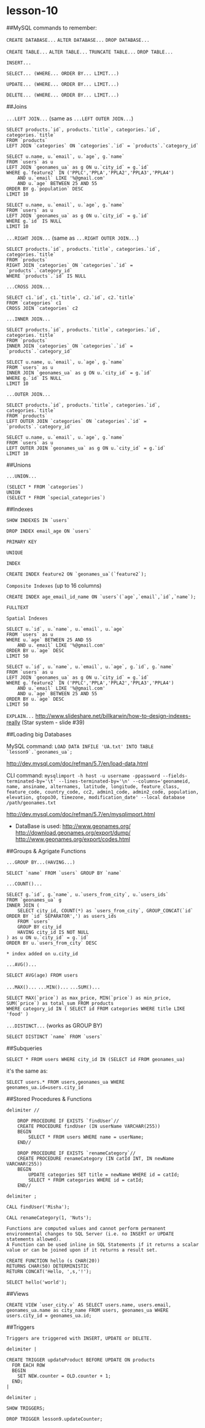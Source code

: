 # lesson-10

##MySQL commands to remember:

`CREATE DATABASE...`
`ALTER DATABASE...`
`DROP DATABASE...`

`CREATE TABLE...`
`ALTER TABLE...`
`TRUNCATE TABLE...`
`DROP TABLE...`

`INSERT...`

`SELECT... (WHERE... ORDER BY... LIMIT...)`

`UPDATE... (WHERE... ORDER BY... LIMIT...)`

`DELETE... (WHERE... ORDER BY... LIMIT...)`

##Joins 

`...LEFT JOIN...` (same as `...LEFT OUTER JOIN...`)

```
SELECT products.`id`, products.`title`, categories.`id`, categories.`title`  
FROM `products` 
LEFT JOIN `categories` ON `categories`.`id` = `products`.`category_id`
```

```
SELECT u.name, u.`email`, u.`age`, g.`name`  
FROM `users` as u 
LEFT JOIN `geonames_ua` as g ON u.`city_id` = g.`id`
WHERE g.`feature2` IN ('PPLC','PPLA','PPLA2','PPLA3','PPLA4') 
	AND u.`email` LIKE '%@gmail.com'
	AND u.`age` BETWEEN 25 AND 55
ORDER BY g.`population` DESC
LIMIT 10
```

```
SELECT u.name, u.`email`, u.`age`, g.`name`  
FROM `users` as u 
LEFT JOIN `geonames_ua` as g ON u.`city_id` = g.`id`
WHERE g.`id` IS NULL
LIMIT 10
```

`...RIGHT JOIN...` (same as `...RIGHT OUTER JOIN...`)

```
SELECT products.`id`, products.`title`, categories.`id`, categories.`title`  
FROM `products` 
RIGHT JOIN `categories` ON `categories`.`id` = `products`.`category_id`
WHERE `products`.`id` IS NULL
```

`...CROSS JOIN...`

```
SELECT c1.`id`, c1.`title`, c2.`id`, c2.`title`  
FROM `categories` c1 
CROSS JOIN `categories` c2
```


`...INNER JOIN...`

```
SELECT products.`id`, products.`title`, categories.`id`, categories.`title`  
FROM `products` 
INNER JOIN `categories` ON `categories`.`id` = `products`.`category_id`
```

```
SELECT u.name, u.`email`, u.`age`, g.`name`  
FROM `users` as u 
INNER JOIN `geonames_ua` as g ON u.`city_id` = g.`id`
WHERE g.`id` IS NULL
LIMIT 10
```

`...OUTER JOIN...`

```
SELECT products.`id`, products.`title`, categories.`id`, categories.`title`  
FROM `products` 
LEFT OUTER JOIN `categories` ON `categories`.`id` = `products`.`category_id`
```

```
SELECT u.name, u.`email`, u.`age`, g.`name`  
FROM `users` as u 
LEFT OUTER JOIN `geonames_ua` as g ON u.`city_id` = g.`id`
LIMIT 10
```


##Unions

`...UNION...`
```
(SELECT * FROM `categories`)
UNION 
(SELECT * FROM `special_categories`)
```


##Indexes 

```
SHOW INDEXES IN `users`
```

```
DROP INDEX email_age ON `users`
```

`PRIMARY KEY` 

`UNIQUE` 

`INDEX`

```
CREATE INDEX feature2 ON `geonames_ua`(`feature2`);
```

`Composite Indexes` (up to 16 columns)

```
CREATE INDEX age_email_id_name ON `users`(`age`,`email`,`id`,`name`); 
```

`FULLTEXT`

`Spatial Indexes`

```
SELECT u.`id`, u.`name`, u.`email`, u.`age`
FROM `users` as u 
WHERE u.`age` BETWEEN 25 AND 55
	AND u.`email` LIKE '%@gmail.com'
ORDER BY u.`age` DESC
LIMIT 50
```

```
SELECT u.`id`, u.`name`, u.`email`, u.`age`, g.`id`, g.`name` 
FROM `users` as u 
LEFT JOIN `geonames_ua` as g ON u.`city_id` = g.`id`
WHERE g.`feature2` IN ('PPLC','PPLA','PPLA2','PPLA3','PPLA4') 
	AND u.`email` LIKE '%@gmail.com'
	AND u.`age` BETWEEN 25 AND 55
ORDER BY u.`age` DESC
LIMIT 50
```

`EXPLAIN...`
http://www.slideshare.net/billkarwin/how-to-design-indexes-really (Star system - slide #39)

##Loading big Databases

MySQL command: ``LOAD DATA INFILE 'UA.txt' INTO TABLE `lesson9`.`geonames_ua`;``

http://dev.mysql.com/doc/refman/5.7/en/load-data.html


CLI command: ``mysqlimport -h host -u username -ppassword --fields-terminated-by='\t' --lines-terminated-by='\n' --columns='geonameid, name, ansiname, alternames, latitude, longitude, feature_class, feature_code, country_code, cc2, admin1_code, admin2_code, population, elevation, gtopo30, timezone, modification_date' --local database /path/geonames.txt``

http://dev.mysql.com/doc/refman/5.7/en/mysqlimport.html

* DataBase is used: http://www.geonames.org/
http://download.geonames.org/export/dump/
http://www.geonames.org/export/codes.html



##Groups & Agrigate Functions

`...GROUP BY...(HAVING...)`

```
SELECT `name` FROM `users` GROUP BY `name`
```

`...COUNT()...`

```
SELECT g.`id`, g.`name`, u.`users_from_city`, u.`users_ids` 
FROM `geonames_ua` g 
INNER JOIN (
    SELECT city_id, COUNT(*) as `users_from_city`, GROUP_CONCAT(`id` ORDER BY `id` SEPARATOR',') as users_ids
    FROM `users`
	GROUP BY city_id
    HAVING city_id IS NOT NULL
) as u ON u.`city_id` = g.`id`
ORDER BY u.`users_from_city` DESC
```
`* index added on u.city_id`

`...AVG()...`

```
SELECT AVG(age) FROM users
```

`...MAX()...`
`...MIN()...`
`...SUM()...`

```
SELECT MAX(`price`) as max_price, MIN(`price`) as min_price, SUM(`price`) as total_sum FROM products
WHERE category_id IN ( SELECT id FROM categories WHERE title LIKE 'food' )
```

`...DISTINCT...` (works as GROUP BY)

```
SELECT DISTINCT `name` FROM `users`
```

##Subqueries

```
SELECT * FROM users WHERE city_id IN (SELECT id FROM geonames_ua)
```
it's the same as:
```
SELECT users.* FROM users,geonames_ua WHERE geonames_ua.id=users.city_id
```

##Stored Procedures & Functions

```
delimiter //

	DROP PROCEDURE IF EXISTS `findUser`//
	CREATE PROCEDURE findUser (IN userName VARCHAR(255))
	BEGIN
		SELECT * FROM users WHERE name = userName;
	END//

	DROP PROCEDURE IF EXISTS `renameCategory`//
	CREATE PROCEDURE renameCategory (IN catId INT, IN newName VARCHAR(255))
	BEGIN
		UPDATE categories SET title = newName WHERE id = catId;
		SELECT * FROM categories WHERE id = catId;
	END//

delimiter ;
```

```
CALL findUser('Misha');
```
```
CALL renameCategory(1, 'Nuts');
```

`Functions are computed values and cannot perform permanent environmental changes to SQL Server (i.e. no INSERT or UPDATE statements allowed).`<br/>
`A Function can be used inline in SQL Statements if it returns a scalar value or can be joined upon if it returns a result set.`

```
CREATE FUNCTION hello (s CHAR(20))
RETURNS CHAR(50) DETERMINISTIC
RETURN CONCAT('Hello, ',s,'!');
```

```
SELECT hello('world');
```

##Views

```
CREATE VIEW `user_city.v` AS SELECT users.name, users.email, geonames_ua.name as city_name FROM users, geonames_ua WHERE users.city_id = geonames_ua.id;
```

##Triggers

`Triggers are triggered with INSERT, UPDATE or DELETE.`

```
delimiter |

CREATE TRIGGER updateProduct BEFORE UPDATE ON products
  FOR EACH ROW
  BEGIN
    SET NEW.counter = OLD.counter + 1;
  END;
|

delimiter ;
```

```
SHOW TRIGGERS;
```

```
DROP TRIGGER lesson9.updateCounter;
```